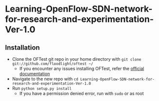 # Learning-OpenFlow-SDN-network-for-research-and-experimentation-Ver-1.0

## Installation

* Clone the OFTest git repo in your home directory with `git clone git://github.com/floodlight/oftest ~/`
	* If you encounter any issues installing OFTest, refer the [official documentation](https://github.com/floodlight/oftest#getting-oftest)
* Navigate to the new repo with `cd Learning-OpenFlow-SDN-network-for-research-and-experimentation-Ver-1.0`
* Run `python setup.py install`
	* If you have a permission denied error, run with `sudo` or as root
